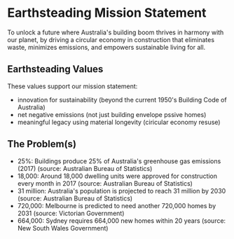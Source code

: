 # Earthsteading Mission Statement

To unlock a future where Australia's building boom thrives in harmony with our planet, by driving a circular economy in construction that eliminates waste, minimizes emissions, and empowers sustainable living for all.

## Earthsteading Values

These values support our mission statement:

 - innovation for sustainability (beyond the current 1950's Building Code of Australia)
 - net negative emissions (not just building envelope pssive homes)
 - meaningful legacy using material longevity (ciricular economy resuse) 

## The Problem(s)

 - 25%: Buildings produce 25% of Australia's greenhouse gas emissions (2017) (source: Australian Bureau of Statistics)
 - 18,000: Around 18,000 dwelling units were approved for construction every month in 2017 (source: Australian Bureau of Statistics)
 - 31 million: Australia's population is projected to reach 31 million by 2030 (source: Australian Bureau of Statistics)
 - 720,000: Melbourne is predicted to need another 720,000 homes by 2031 (source: Victorian Government)
 - 664,000: Sydney requires 664,000 new homes within 20 years (source: New South Wales Government)

